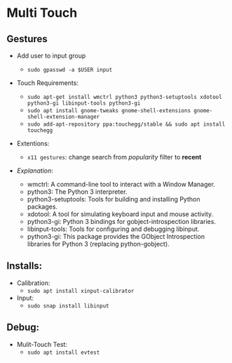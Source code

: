 # Multi Touch


## Gestures

* Add user to input group
  - `sudo gpasswd -a $USER input`

* Touch Requirements:
  - `sudo apt-get install wmctrl python3 python3-setuptools xdotool python3-gi libinput-tools python3-gi`
  - `sudo apt install gnome-tweaks gnome-shell-extensions gnome-shell-extension-manager`
  - `sudo add-apt-repository ppa:touchegg/stable && sudo apt install touchegg`

* Extentions:
  - `x11 gestures`: change search from _popularity_ filter to __recent__


    
* _Explanation_:
  - wmctrl: A command-line tool to interact with a Window Manager.
  - python3: The Python 3 interpreter.
  - python3-setuptools: Tools for building and installing Python packages.
  - xdotool: A tool for simulating keyboard input and mouse activity.
  - python3-gi: Python 3 bindings for gobject-introspection libraries.
  - libinput-tools: Tools for configuring and debugging libinput.
  - python3-gi: This package provides the GObject Introspection libraries for Python 3 (replacing python-gobject).

## Installs:

* Calibration:
  - `sudo apt install xinput-calibrator`
* Input:
  - `sudo snap install libinput`
 
## Debug:

* Mulit-Touch Test:
  - `sudo apt install evtest`
